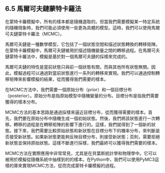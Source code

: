 ## 6.5 馬爾可夫鏈蒙特卡羅法

在蒙特卡羅模擬中，所有的樣本都是隨機選取的。但當我們需要模擬某一特定系統的隨機現象時，我們可能必須使用一些更為具體的模型。這時，我們可以使用馬爾可夫鏈蒙特卡羅法（MCMC）。

馬爾可夫鏈是一種數學模型，它包括了一個狀態空間和描述狀態轉換的轉移矩陣。在蒙特卡羅模擬中，馬爾可夫鏈被用於描述隨機變量之間的轉移過程。在馬爾可夫鏈蒙特卡羅法中，模擬是基於對一個馬爾可夫鏈的採樣來完成的。

馬爾可夫鏈的特性是當前狀態只與前一個狀態有關，而與其他所有狀態無關。因此，模擬過程可以通過對當前狀態進行一系列的轉移來實現。我們可以通過控制轉移矩陣來影響模擬的結果，從而獲得我們需要的樣本。

在MCMC方法中，我們需要一個原始分布（prior）和一個目標分布（posterior）。原始分布是指原始模型中隨機變量的分布。目標分布是指我們需要獲得的樣本分布。

MCMC方法的基本思路是通過採樣來逼近目標分布，從而獲得需要的樣本。首先，我們要在原始分布中隨機生成一個初始狀態。然後，我們將該狀態進行一次轉移。轉移的過程是在轉移矩陣的影響下進行的。這樣，我們就得到了一個新的狀態。接下來，我們需要比較原始狀態和新狀態在目標分布下的機率分布，來判斷是否接受新狀態。如果新狀態更能夠反映目標分布，則接受新狀態；否則，需要拒絕新狀態並保持原始狀態。這樣不斷進行採樣，我們最終可以獲得我們需要的樣本。

MCMC方法在實際應用中非常常見，尤其是在貝葉斯統計學和物理學中。它可以被用於模擬從隨機系統中抽樣到的的樣本。在Python中，我們可以使用PyMC3這樣的庫來實現MCMC方法，從而完成蒙特卡羅模擬的過程。